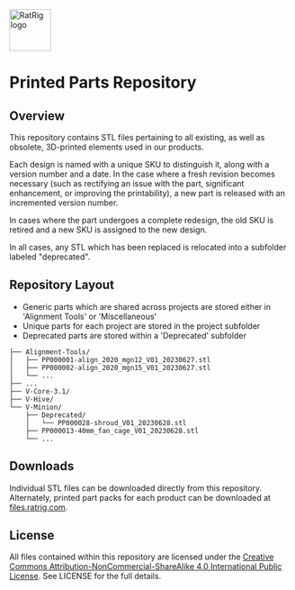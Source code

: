 <a href="https://ratrig.com/">
    <img src="https://ratrig.com/media/athlete2/default/RR_Logo_White.png" alt="RatRig logo" title="RatRig" height="74" />
</a>

# Printed Parts Repository

## Overview
This repository contains STL files pertaining to all existing, as well as obsolete, 3D-printed elements used in our products.

Each design is named with a unique SKU to distinguish it, along with a version number and a date. In the case where a fresh revision becomes necessary (such as rectifying an issue with the part, significant enhancement, or improving the printability), a new part is released with an incremented version number.

In cases where the part undergoes a complete redesign, the old SKU is retired and a new SKU is assigned to the new design.

In all cases, any STL which has been replaced is relocated into a subfolder labeled "deprecated".

## Repository Layout
- Generic parts which are shared across projects are stored either in 'Alignment Tools' or 'Miscellaneous'
- Unique parts for each project are stored in the project subfolder
- Deprecated parts are stored within a 'Deprecated' subfolder
```
├── Alignment-Tools/
│   ├── PP000001-align_2020_mgn12_V01_20230627.stl
│   ├── PP000002-align_2020_mgn15_V01_20230627.stl
│   └── ...
├── ...
├── V-Core-3.1/
├── V-Hive/
└── V-Minion/
    ├── Deprecated/
    │   └── PP000028-shroud_V01_20230628.stl
    ├── PP000013-40mm_fan_cage_V01_20230628.stl
    └── ...
```
## Downloads
Individual STL files can be downloaded directly from this repository. Alternately, printed part packs for each product can be downloaded at [files.ratrig.com](https://files.ratrig.com/printed_parts/).

## License
All files contained within this repository are licensed under the [Creative Commons Attribution-NonCommercial-ShareAlike 4.0 International Public License](https://creativecommons.org/licenses/by-nc-sa/4.0/). See LICENSE for the full details.
